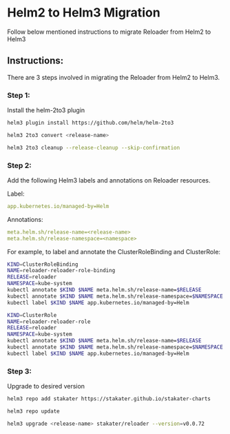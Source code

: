 # Helm2 to Helm3 Migration

Follow below mentioned instructions to migrate Reloader from Helm2 to Helm3

## Instructions:

There are 3 steps involved in migrating the Reloader from Helm2 to Helm3.

### Step 1:

Install the helm-2to3 plugin

```bash
helm3 plugin install https://github.com/helm/helm-2to3

helm3 2to3 convert <release-name>

helm3 2to3 cleanup --release-cleanup --skip-confirmation
```

### Step 2:

Add the following Helm3 labels and annotations on Reloader resources.

Label:

```yaml
app.kubernetes.io/managed-by=Helm
```

Annotations:

```yaml
meta.helm.sh/release-name=<release-name>
meta.helm.sh/release-namespace=<namespace>
```

For example, to label and annotate the ClusterRoleBinding and ClusterRole:

```bash
KIND=ClusterRoleBinding
NAME=reloader-reloader-role-binding
RELEASE=reloader
NAMESPACE=kube-system
kubectl annotate $KIND $NAME meta.helm.sh/release-name=$RELEASE
kubectl annotate $KIND $NAME meta.helm.sh/release-namespace=$NAMESPACE
kubectl label $KIND $NAME app.kubernetes.io/managed-by=Helm

KIND=ClusterRole
NAME=reloader-reloader-role
RELEASE=reloader
NAMESPACE=kube-system
kubectl annotate $KIND $NAME meta.helm.sh/release-name=$RELEASE
kubectl annotate $KIND $NAME meta.helm.sh/release-namespace=$NAMESPACE
kubectl label $KIND $NAME app.kubernetes.io/managed-by=Helm
```

### Step 3:
Upgrade to desired version

```bash
helm3 repo add stakater https://stakater.github.io/stakater-charts

helm3 repo update

helm3 upgrade <release-name> stakater/reloader --version=v0.0.72
```

